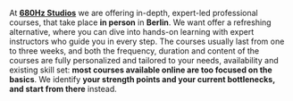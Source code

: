 At **[680Hz Studios](https://680.studio)** we are offering in-depth, expert-led professional courses, that take place **in person** in **Berlin**.
We want offer a refreshing alternative, where you can dive into hands-on
learning with expert instructors who guide you in every step.
The courses usually last from one to three weeks, and both the frequency, duration and content of the courses are fully personalized
and tailored to your needs, availability and existing skill set: **most courses available online are too focused on the basics**. We identify **your strength points and your current bottlenecks, and start from there** instead.
